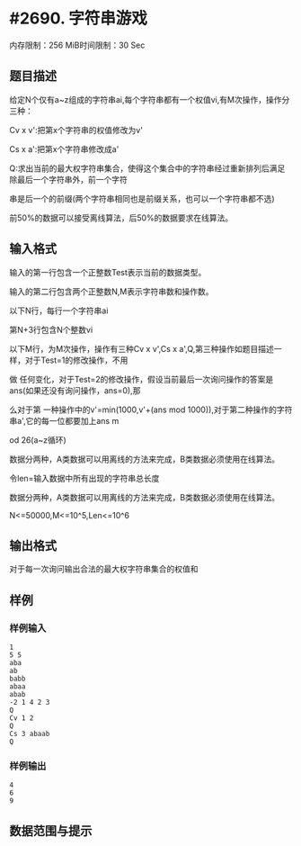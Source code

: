# #2690. 字符串游戏

内存限制：256 MiB时间限制：30 Sec

## 题目描述

给定N个仅有a~z组成的字符串ai,每个字符串都有一个权值vi,有M次操作，操作分三种：

Cv x v':把第x个字符串的权值修改为v'

Cs x a':把第x个字符串修改成a'

Q:求出当前的最大权字符串集合，使得这个集合中的字符串经过重新排列后满足除最后一个字符串外，前一个字符

串是后一个的前缀(两个字符串相同也是前缀关系，也可以一个字符串都不选)

前50%的数据可以接受离线算法，后50%的数据要求在线算法。

## 输入格式

输入的第一行包含一个正整数Test表示当前的数据类型。

输入的第二行包含两个正整数N,M表示字符串数和操作数。

以下N行，每行一个字符串ai

第N+3行包含N个整数vi

以下M行，为M次操作，操作有三种Cv x v',Cs x a',Q,第三种操作如题目描述一样，对于Test=1的修改操作，不用

做 任何变化，对于Test=2的修改操作，假设当前最后一次询问操作的答案是ans(如果还没有询问操作，ans=0),那

么对于第 一种操作中的v'=min(1000,v'+(ans mod 1000)),对于第二种操作的字符串a',它的每一位都要加上ans m

od 26(a~z循环)

数据分两种，A类数据可以用离线的方法来完成，B类数据必须使用在线算法。

令len=输入数据中所有出现的字符串总长度

数据分两种，A类数据可以用离线的方法来完成，B类数据必须使用在线算法。

N<=50000,M<=10^5,Len<=10^6

## 输出格式

对于每一次询问输出合法的最大权字符串集合的权值和

## 样例

### 样例输入

    
    1
    5 5
    aba
    ab
    babb
    abaa
    abab
    -2 1 4 2 3
    Q
    Cv 1 2
    Q
    Cs 3 abaab
    Q
    

### 样例输出

    
    4
    6
    9
    

## 数据范围与提示
